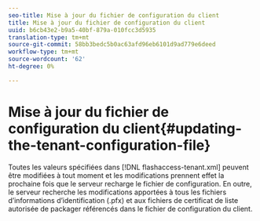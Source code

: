 ```yaml
---
seo-title: Mise à jour du fichier de configuration du client
title: Mise à jour du fichier de configuration du client
uuid: b6cb43e2-b9a5-40bf-879a-010fcc3d5935
translation-type: tm+mt
source-git-commit: 58bb3bedc5b0ac63afd96eb6101d9ad779e6deed
workflow-type: tm+mt
source-wordcount: '62'
ht-degree: 0%

---
```



# Mise à jour du fichier de configuration du client{#updating-the-tenant-configuration-file}

Toutes les valeurs spécifiées dans [!DNL flashaccess-tenant.xml] peuvent être modifiées à tout moment et les modifications prennent effet la prochaine fois que le serveur recharge le fichier de configuration. En outre, le serveur recherche les modifications apportées à tous les fichiers d’informations d’identification (.pfx) et aux fichiers de certificat de liste autorisée de packager référencés dans le fichier de configuration du client.
